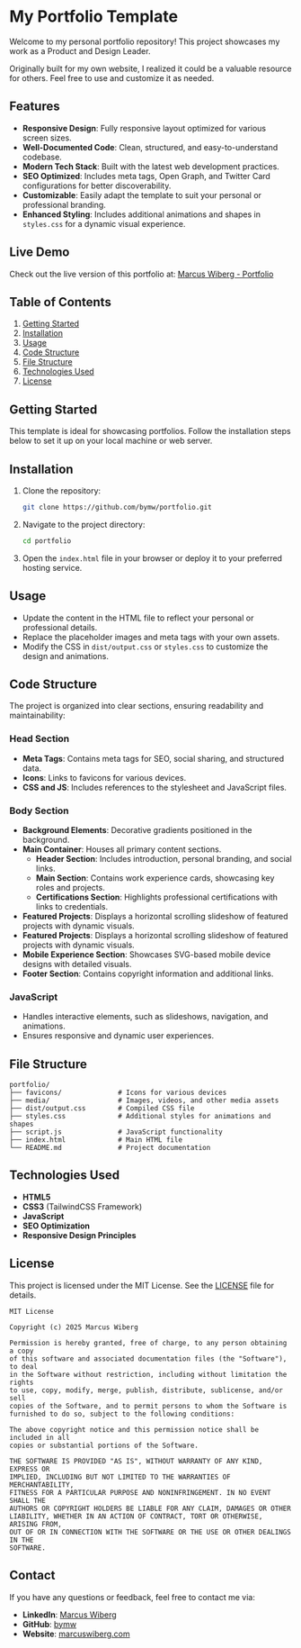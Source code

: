 # My Portfolio Template

Welcome to my personal portfolio repository! This project showcases my work as a Product and Design Leader.

Originally built for my own website, I realized it could be a valuable resource for others. Feel free to use and customize it as needed.

## Features
- **Responsive Design**: Fully responsive layout optimized for various screen sizes.
- **Well-Documented Code**: Clean, structured, and easy-to-understand codebase.
- **Modern Tech Stack**: Built with the latest web development practices.
- **SEO Optimized**: Includes meta tags, Open Graph, and Twitter Card configurations for better discoverability.
- **Customizable**: Easily adapt the template to suit your personal or professional branding.
- **Enhanced Styling**: Includes additional animations and shapes in `styles.css` for a dynamic visual experience.

## Live Demo
Check out the live version of this portfolio at: [Marcus Wiberg - Portfolio](https://www.marcuswiberg.com)

## Table of Contents
1. [Getting Started](#getting-started)
2. [Installation](#installation)
3. [Usage](#usage)
4. [Code Structure](#code-structure)
5. [File Structure](#file-structure)
6. [Technologies Used](#technologies-used)
7. [License](#license)

## Getting Started
This template is ideal for showcasing portfolios. Follow the installation steps below to set it up on your local machine or web server.

## Installation
1. Clone the repository:
   ```bash
   git clone https://github.com/bymw/portfolio.git
   ```
2. Navigate to the project directory:
   ```bash
   cd portfolio
   ```
3. Open the `index.html` file in your browser or deploy it to your preferred hosting service.

## Usage
- Update the content in the HTML file to reflect your personal or professional details.
- Replace the placeholder images and meta tags with your own assets.
- Modify the CSS in `dist/output.css` or `styles.css` to customize the design and animations.

## Code Structure

The project is organized into clear sections, ensuring readability and maintainability:

### Head Section
- **Meta Tags**: Contains meta tags for SEO, social sharing, and structured data.
- **Icons**: Links to favicons for various devices.
- **CSS and JS**: Includes references to the stylesheet and JavaScript files.

### Body Section
- **Background Elements**: Decorative gradients positioned in the background.
- **Main Container**: Houses all primary content sections.
  - **Header Section**: Includes introduction, personal branding, and social links.
  - **Main Section**: Contains work experience cards, showcasing key roles and projects.
  - **Certifications Section**: Highlights professional certifications with links to credentials.
- **Featured Projects**: Displays a horizontal scrolling slideshow of featured projects with dynamic visuals.
- **Featured Projects**: Displays a horizontal scrolling slideshow of featured projects with dynamic visuals.
- **Mobile Experience Section**: Showcases SVG-based mobile device designs with detailed visuals.
- **Footer Section**: Contains copyright information and additional links.

### JavaScript
- Handles interactive elements, such as slideshows, navigation, and animations.
- Ensures responsive and dynamic user experiences.

## File Structure
```
portfolio/
├── favicons/              # Icons for various devices
├── media/                 # Images, videos, and other media assets
├── dist/output.css        # Compiled CSS file
├── styles.css             # Additional styles for animations and shapes
├── script.js              # JavaScript functionality
├── index.html             # Main HTML file
└── README.md              # Project documentation
```

## Technologies Used
- **HTML5**
- **CSS3** (TailwindCSS Framework)
- **JavaScript**
- **SEO Optimization**
- **Responsive Design Principles**

## License
This project is licensed under the MIT License. See the [LICENSE](LICENSE) file for details.

```
MIT License

Copyright (c) 2025 Marcus Wiberg

Permission is hereby granted, free of charge, to any person obtaining a copy
of this software and associated documentation files (the "Software"), to deal
in the Software without restriction, including without limitation the rights
to use, copy, modify, merge, publish, distribute, sublicense, and/or sell
copies of the Software, and to permit persons to whom the Software is
furnished to do so, subject to the following conditions:

The above copyright notice and this permission notice shall be included in all
copies or substantial portions of the Software.

THE SOFTWARE IS PROVIDED "AS IS", WITHOUT WARRANTY OF ANY KIND, EXPRESS OR
IMPLIED, INCLUDING BUT NOT LIMITED TO THE WARRANTIES OF MERCHANTABILITY,
FITNESS FOR A PARTICULAR PURPOSE AND NONINFRINGEMENT. IN NO EVENT SHALL THE
AUTHORS OR COPYRIGHT HOLDERS BE LIABLE FOR ANY CLAIM, DAMAGES OR OTHER
LIABILITY, WHETHER IN AN ACTION OF CONTRACT, TORT OR OTHERWISE, ARISING FROM,
OUT OF OR IN CONNECTION WITH THE SOFTWARE OR THE USE OR OTHER DEALINGS IN THE
SOFTWARE.
```

## Contact
If you have any questions or feedback, feel free to contact me via:
- **LinkedIn**: [Marcus Wiberg](https://www.linkedin.com/in/marcuswiberg/)
- **GitHub**: [bymw](https://github.com/bymw)
- **Website**: [marcuswiberg.com](https://www.marcuswiberg.com/)
